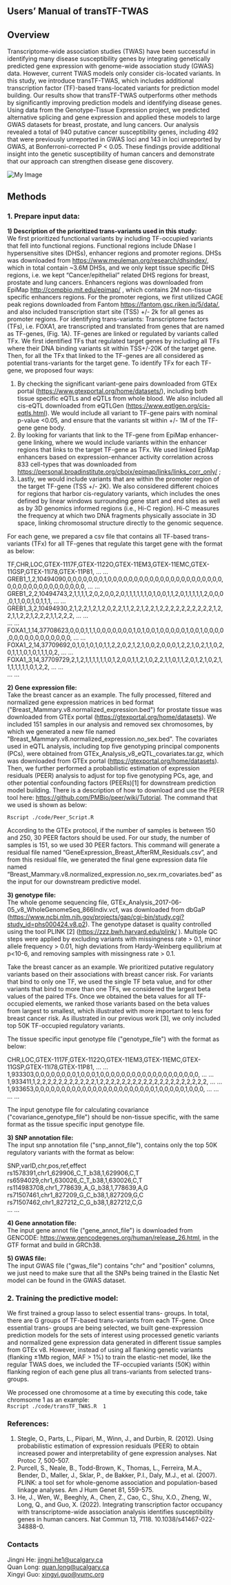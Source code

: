 ## Users’ Manual of transTF-TWAS
## Overview
Transcriptome-wide association studies (TWAS) have been successful in identifying many disease susceptibility genes by integrating genetically predicted gene expression with genome-wide association study (GWAS) data. However, current TWAS models only consider cis-located variants. In this study, we introduce transTF-TWAS, which includes additional transcription factor (TF)-based trans-located variants for prediction model building. Our results show that transTF-TWAS outperforms other methods by significantly improving prediction models and identifying disease genes. Using data from the Genotype-Tissue Expression project, we predicted alternative splicing and gene expression and applied these models to large GWAS datasets for breast, prostate, and lung cancers. Our analysis revealed a total of 940 putative cancer susceptibility genes, including 492 that were previously unreported in GWAS loci and 143 in loci unreported by GWAS, at Bonferroni-corrected P < 0.05. These findings provide additional insight into the genetic susceptibility of human cancers and demonstrate that our approach can strengthen disease gene discovery.

![My Image](Fig1A_B.PNG)

## Methods
### 1. Prepare input data: 
**1) Description of the prioritized trans-variants used in this study:**\
We first prioritized functional variants by including TF-occupied variants that fell into functional regions. Functional regions include DNase I hypersensitive sites (DHSs), enhancer regions and promoter regions. DHSs was downloaded from https://www.meuleman.org/research/dhsindex/, which in total contain ~3.6M DHSs, and we only kept tissue specific DHS regions, i.e. we kept “Cancer/epithelial” related DHS regions for breast, prostate and lung cancers. Enhancers regions was downloaded from EpiMap http://compbio.mit.edu/epimap/ , which contains 2M non-tissue specific enhancers regions. For the promoter regions, we first utilized CAGE peak regions downloaded from Fantom https://fantom.gsc.riken.jp/5/data/, and also included transcription start site (TSS) +/- 2k for all genes as promoter regions.
For identifying trans-variants: 
Transcriptome factors (TFs), i.e. FOXA1, are transcripted and translated from genes that are named as TF-genes, (Fig. 1A). TF-genes are linked or regulated by variants called TFx. We first identified TFs that regulated target genes by including all TFs where their DNA binding variants sit within TSS+/-20K of the target gene. Then, for all the TFx that linked to the TF-genes are all considered as potential trans-variants for the target gene. To identify TFx for each TF-gene, we proposed four ways:
1)	By checking the significant variant-gene pairs downloaded from GTEx portal (https://www.gtexportal.org/home/datasets/), including both tissue specific eQTLs and eQTLs from whole blood. We also included all cis-eQTL downloaded from eQTLGen (https://www.eqtlgen.org/cis-eqtls.html). We would include all variant to TF-gene pairs with nominal p-value <0.05, and ensure that the variants sit within +/- 1M of the TF-gene gene body. 
2)	By looking for variants that link to the TF-gene from EpiMap enhancer-gene linking, where we would include variants within the enhancer regions that links to the target TF-gene as TFx. We used linked EpiMap enhancers based on expression-enhancer activity correlation across 833 cell-types that was downloaded from https://personal.broadinstitute.org/cboix/epimap/links/links_corr_only/ ; 
3)	Lastly, we would include variants that are within the promoter region of the target TF-gene (TSS +/- 2K). We also considered different choices for regions that harbor cis-regulatory variants, which includes the ones defined by linear windows surrounding gene start and end sites as well as by 3D genomics informed regions (i.e., Hi-C region). Hi-C measures the frequency at which two DNA fragments physically associate in 3D space, linking chromosomal structure directly to the genomic sequence.

For each gene, we prepared a csv file that contains all TF-based trans-variants (TFx) for all TF-genes that regulate this target gene with the format as below:

TF,CHR,LOC,GTEX-1117F,GTEX-1122O,GTEX-11EM3,GTEX-11EMC,GTEX-11GSP,GTEX-11I78,GTEX-11P81, … … \
GREB1_1,2,10494090,0,0,0,0,0,0,0,1,0,0,0,0,0,0,0,0,0,0,0,0,0,0,0,0,0,0,0,0,0,0,0,0,0,0,0,0,0,0,0,0,0,0,0,0,0, … … \
GREB1_2,2,10494743,2,1,1,1,1,2,0,2,0,0,2,0,1,1,1,1,1,1,0,1,0,0,1,1,2,0,1,1,1,1,1,2,0,0,0,0,1,1,0,0,1,0,1,1,1, … … \
GREB1_3,2,10494930,2,1,2,2,1,2,1,2,0,2,2,1,1,2,2,1,2,2,1,2,2,2,2,2,2,2,2,2,2,1,2,2,1,1,2,2,1,2,2,2,1,1,2,2,2, … … \
 … … \
FOXA1_1,14,37708623,0,0,0,1,1,1,0,0,0,0,0,0,0,1,0,1,0,0,1,0,0,0,0,0,1,0,0,1,0,0,0,0,0,0,0,0,0,0,0,0,0,0,0,0, … … \
FOXA1_2,14,37709692,0,1,0,1,0,1,0,1,1,2,2,0,2,1,2,1,0,0,2,0,0,0,1,2,2,1,0,2,1,1,0,2,0,1,1,1,0,1,0,1,1,1,0,2, … … \
FOXA1_3,14,37709729,2,1,2,1,1,1,1,1,1,0,1,2,0,0,1,1,2,1,0,2,2,1,1,0,1,1,2,0,1,2,1,0,2,1,1,1,1,1,1,1,0,1,2,2, … … \
 … … 

**2)	Gene expression file:** \
Take the breast cancer as an example. The fully processed, filtered and normalized gene expression matrices in bed format ("Breast_Mammary.v8.normalized_expression.bed") for prostate tissue was downloaded from GTEx portal (https://gtexportal.org/home/datasets). We included 151 samples in our analysis and removed sex chromosomes, by which we generated a new file named "Breast_Mammary.v8.normalized_expression.no_sex.bed". The covariates used in eQTL analysis, including top five genotyping principal components (PCs), were obtained from GTEx_Analysis_v8_eQTL_covariates.tar.gz, which was downloaded from GTEx portal (https://gtexportal.org/home/datasets). Then, we further performed a probabilistic estimation of expression residuals (PEER) analysis to adjust for top five genotyping PCs, age, and other potential confounding factors (PEERs)[1] for downstream prediction model building. There is a description of how to download and use the PEER tool here: https://github.com/PMBio/peer/wiki/Tutorial. The command that we used is shown as below: 

`Rscript ./code/Peer_Script.R`

According to the GTEx protocol, if the number of samples is between 150 and 250, 30 PEER factors should be used. For our study, the number of samples is 151, so we used 30 PEER factors. This command will generate a residual file named “GeneExpression_Breast_AfterRM_Residuals.csv”, and from this residual file, we generated the final gene expression data file named “Breast_Mammary.v8.normalized_expression.no_sex.rm_covariates.bed” as the input for our downstream predictive model. 

**3)	genotype file:**  
The whole genome sequencing file, GTEx_Analysis_2017-06-05_v8_WholeGenomeSeq_866Indiv.vcf, was downloaded from dbGaP (https://www.ncbi.nlm.nih.gov/projects/gap/cgi-bin/study.cgi?study_id=phs000424.v8.p2). The genotype dataset is quality controlled using the tool PLINK [2] (https://zzz.bwh.harvard.edu/plink/ ). Multiple QC steps were applied by excluding variants with missingness rate > 0.1, minor allele frequency > 0.01, high deviations from Hardy-Weinberg equilibrium at p<10-6, and removing samples with missingness rate > 0.1.

Take the breast cancer as an example. We prioritized putative regulatory variants based on their associations with breast cancer risk. For variants that bind to only one TF, we used the single TF beta value, and for other variants that bind to more than one TFs, we considered the largest beta values of the paired TFs. Once we obtained the beta values for all TF-occupied elements, we ranked those variants based on the beta values from largest to smallest, which illustrated with more important to less for breast cancer risk. As illustrated in our previous work [3], we only included top 50K TF-occupied regulatory variants. 

The tissue specific input genotype file ("genotype_file") with the format as below:

 CHR,LOC,GTEX-1117F,GTEX-1122O,GTEX-11EM3,GTEX-11EMC,GTEX-11GSP,GTEX-11I78,GTEX-11P81, … … \
 1,933303,0,0,0,0,0,0,0,0,1,0,0,0,1,0,0,0,0,0,0,0,0,0,0,0,0,0,0,0,0,0,0,0, … … \
 1,933411,1,2,2,2,2,2,2,2,2,2,2,2,1,2,2,2,2,2,2,2,2,2,2,2,2,2,2,2,2,2,2,2,2, … … \
 1,933653,0,0,0,0,0,0,0,0,0,0,0,0,0,0,0,0,0,0,0,0,0,0,0,1,0,0,0,0,0,1,0,0,0, … … \
 … …

The input genotype file for calculating covariance ("covariance_genotype_file") should be non-tissue specific, with the same format as the tissue specific input genotype file.


**3)	SNP annotation file:** \
The input snp annotation file ("snp_annot_file"), contains only the top 50K regulatory variants with the format as below: 

SNP,varID,chr,pos,ref,effect \
rs1578391,chr1_629906_C_T_b38,1,629906,C,T \
rs6594029,chr1_630026_C_T_b38,1,630026,C,T \
rs114983708,chr1_778639_A_G_b38,1,778639,A,G \
rs71507461,chr1_827209_G_C_b38,1,827209,G,C \
rs71507462,chr1_827212_C_G_b38,1,827212,C,G \
… …


**4)	Gene annotation file:** \
The input gene annot file ("gene_annot_file") is downloaded from GENCODE: https://www.gencodegenes.org/human/release_26.html, in the GTF format and build in GRCh38.


**5)	GWAS file:** \
The input GWAS file ("gwas_file") contains "chr" and "position" columns, we just need to make sure that all the SNPs being trained in the Elastic Net model can be found in the GWAS dataset.


### 2. Training the predictive model:
We first trained a group lasso to select essential trans- groups. In total, there are G groups of TF-based trans-variants from each TF-gene. Once essential trans- groups are being selected, we built gene-expression prediction models for the sets of interest using processed genetic variants and normalized gene expression data generated in different tissue samples from GTEx v8. However, instead of using all flanking genetic variants (flanking ±1Mb region, MAF > 1%) to train the elastic-net model, like the regular TWAS does, we included the TF-occupied variants (50K) within flanking region of each gene plus all trans-variants from selected trans-groups. 

We processed one chromosome at a time by executing this code, take chromsome 1 as an example:\
`Rscript ./code/transTF_TWAS.R  1`

### References: 
1. Stegle, O., Parts, L., Piipari, M., Winn, J., and Durbin, R. (2012). Using probabilistic estimation of expression residuals (PEER) to obtain increased power and interpretability of gene expression analyses. Nat Protoc 7, 500-507.
2. Purcell, S., Neale, B., Todd-Brown, K., Thomas, L., Ferreira, M.A., Bender, D., Maller, J., Sklar, P., de Bakker, P.I., Daly, M.J., et al. (2007). PLINK: a tool set for whole-genome association and population-based linkage analyses. Am J Hum Genet 81, 559-575.
3. He, J., Wen, W., Beeghly, A., Chen, Z., Cao, C., Shu, X.O., Zheng, W., Long, Q., and Guo, X. (2022). Integrating transcription factor occupancy with transcriptome-wide association analysis identifies susceptibility genes in human cancers. Nat Commun 13, 7118. 10.1038/s41467-022-34888-0.

### Contacts
  Jingni He: jingni.he1@ucalgary.ca<br>
  Quan Long: quan.long@ucalgary.ca<br>
  Xingyi Guo: xingyi.guo@vumc.org<br>



